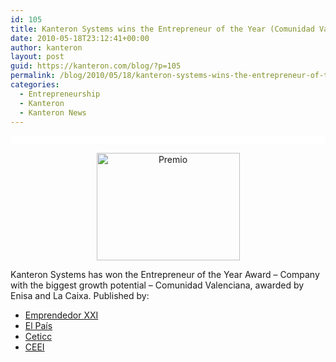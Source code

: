 ```yaml
---
id: 105
title: Kanteron Systems wins the Entrepreneur of the Year (Comunidad Valenciana) Award
date: 2010-05-18T23:12:41+00:00
author: kanteron
layout: post
guid: https://kanteron.com/blog/?p=105
permalink: /blog/2010/05/18/kanteron-systems-wins-the-entrepreneur-of-the-year-award/
categories:
  - Entrepreneurship
  - Kanteron
  - Kanteron News
---
```

<p style="font-family: Verdana, Arial, Helvetica, sans-serif;font-size: 10px;background-color: #ffffff;font: normal normal normal 1em/1.3em Georgia, 'Times New Roman', Times, serif;line-height: normal;padding: 0.5em">
  <p style="text-align: center">
    <img src="https://ceeivalencia.emprenemjunts.es/fotos/5981_foto2.JPG" alt="Premio" width="229" height="172" />
  </p>
  
  <p>
    Kanteron Systems has won the Entrepreneur of the Year Award – Company with the biggest growth potential – Comunidad Valenciana, awarded by Enisa and La Caixa. Published by:
  </p>
  
  <ul>
    <li>
      <a title="https://www.emprendedorxxi.es/index.php?mmod=newslc&file=details&iN=13" href="https://www.emprendedorxxi.es/index.php?mmod=newslc&file=details&iN=13" target="_blank">Emprendedor XXI</a>
    </li>
    <li>
      <a title="https://www.elpais.com/articulo/Comunidad/Valenciana/crisis/obstaculo/emprendedores/elpepiespval/20100519elpval_16/Tes" href="https://www.elpais.com/articulo/Comunidad/Valenciana/crisis/obstaculo/emprendedores/elpepiespval/20100519elpval_16/Tes" target="_blank">El País</a>
    </li>
    <li>
      <a title="https://www.ceticc.com/jovellanos/?p=2344" href="https://www.ceticc.com/jovellanos/?p=2344" target="_blank">Ceticc</a>
    </li>
    <li>
      <a title="https://ceeivalencia.emprenemjunts.es/index.php?op=8&n=2229&nl=1" href="https://ceeivalencia.emprenemjunts.es/index.php?op=8&n=2229&nl=1" target="_blank">CEEI</a>
    </li>
  </ul>